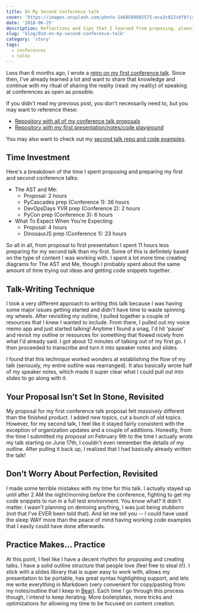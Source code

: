 ```yaml
---
title: On My Second Conference talk
cover: 'https://images.unsplash.com/photo-1468589802575-eca3c023c8fb?ixlib=rb-1.2.1&ixid=eyJhcHBfaWQiOjEyMDd9&auto=format&fit=crop&w=3125&q=80'
date: '2018-06-25'
description: Reflections and tips that I learned from proposing, planning, and giving my SECOND conference talk.
slug: 'blog/014-on-my-second-conference-talk'
category: 'story'
tags:
  - conferences
  - talks
---
```


Less than 6 months ago, I wrote a [retro on my first conference talk](http://emilyemorehouse.com/blog/013-on-my-first-conference-talk). Since then, I've already learned a lot and want to share that knowledge and continue with my ritual of sharing the reality (read: my reality) of speaking at conferences as open as possible.

If you didn't read my previous post, you don't necessarily need to, but you may want to reference these:

- [Repository with all of my conference talk proposals](https://github.com/emilyemorehouse/conference-talk-proposals)
- [Repository with my first presentation/notes/code playground](https://github.com/emilyemorehouse/ast-and-me)

You may also want to check out my [second talk repo and code examples](https://github.com/emilyemorehouse/what-to-expect-when-youre-expecting).

## Time Investment

Here's a breakdown of the time I spent proposing and preparing my first and second conference talks:

- The AST and Me:
  - Proposal: 2 hours
  - PyCascades prep (Conference 1): 36 hours
  - DevOpsDays YVR prep (Conference 2): 2 hours
  - PyCon prep (Conference 3): 6 hours
- What To Expect When You're Expecting:
  - Proposal: 4 hours
  - DinosaurJS prep (Conference 1): 23 hours

So all in all, from proposal to first presentation I spent 11 hours less preparing for my second talk than my first. Some of this is definitely based on the type of content I was working with. I spent a lot more time creating diagrams for The AST and Me, though I probably spent about the same amount of time trying out ideas and getting code snippets together.

## Talk-Writing Technique

I took a very different approach to writing this talk because I was having some major issues getting started and didn't have time to waste spinning my wheels. After revisiting my outline, I pulled together a couple of resources that I knew I wanted to include. From there, I pulled out my voice memo app and just started talking! Anytime I found a snag, I'd hit 'pause' and revisit my outline or resources for something that flowed nicely from what I'd already said. I got about 12 minutes of talking out of my first go. I then proceeded to transcribe and turn it into speaker notes and slides.

I found that this technique worked wonders at establishing the flow of my talk (seriously, my entire outline was rearranged). It also basically wrote half of my speaker notes, which made it super clear what I could pull out into slides to go along with it.

## Your Proposal Isn’t Set In Stone, Revisited

My proposal for my first conference talk proposal felt _massively_ different than the finished product. I added new topics, cut a bunch of old topics. However, for my second talk, I feel like it stayed fairly consistent with the exception of organization updates and a couple of additions. Honestly, from the time I submitted my proposal on February 9th to the time I actually wrote my talk starting on June 17th, I couldn't even remember the details of my outline. After pulling it back up, I realized that I had basically already written the talk!

## Don’t Worry About Perfection, Revisited

I made some terrible mistakes with my time for this talk. I actually stayed up until after 2 AM the night/morning before the conference, fighting to get my code snippets to run in a full test environment. You know what? It didn't matter. I wasn't planning on demoing anything, I was just being stubborn (not that I've EVER been told that). And let me tell you -- I could have used the sleep WAY more than the peace of mind having working code examples that I easily could have done afterwards.

## Practice Makes... Practice

At this point, I feel like I have a decent rhythm for proposing and creating talks. I have a solid outline structure that people love (feel free to steal it!). I stick with a slides library that is super easy to work with, allows my presentation to be portable, has great syntax highlighting support, and lets me write everything in Markdown (very convenient for copy/pasting from my notes/outline that I keep in [Bear](http://www.bear-writer.com/)). Each time I go through this process though, I intend to keep iterating. More boilerplates, more tricks and optimizations for allowing my time to be focused on content creation.
